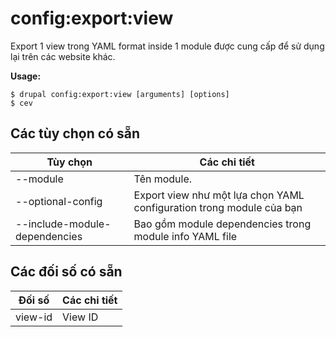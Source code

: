 # config:export:view
Export 1 view trong YAML format inside 1 module được cung cấp để sử dụng lại trên các website khác.

**Usage:**
```
$ drupal config:export:view [arguments] [options]
$ cev  
```

## Các tùy chọn có sẵn
Tùy chọn | Các chi tiết
-------|-------------
--module | Tên module.
--optional-config | Export view như một lựa chọn YAML configuration trong module của bạn
--include-module-dependencies | Bao gồm module dependencies trong module info YAML file

## Các đối số có sẵn
Đối số | Các chi tiết
---------|-------------
view-id | View ID
